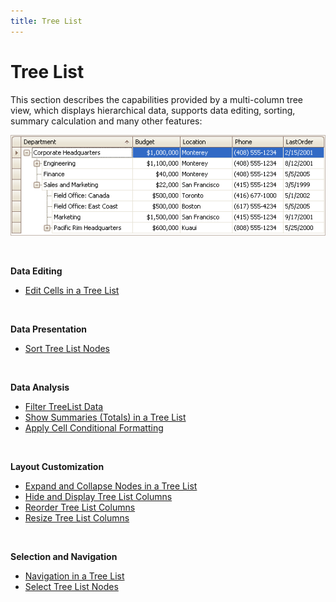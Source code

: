 ```yaml
---
title: Tree List
---
```

# Tree List
This section describes the capabilities provided by a multi-column tree view, which displays hierarchical data, supports data editing, sorting, summary calculation and many other features:

![EndUser_Win_TreeList](../images/Img9063.png)

&nbsp;

**Data Editing**
* [Edit Cells in a Tree List](../../interface-elements-for-desktop/articles/tree-list/edit-cells-in-a-tree-list.md)

&nbsp;

**Data Presentation**
* [Sort Tree List Nodes](../../interface-elements-for-desktop/articles/tree-list/data-presentation/sort-tree-list-nodes.md)

&nbsp;

**Data Analysis**
* [Filter TreeList Data](../../interface-elements-for-desktop/articles/tree-list/data-analysis/filter-treelist-data.md)
* [Show Summaries (Totals) in a Tree List](../../interface-elements-for-desktop/articles/tree-list/data-analysis/show-summaries-(totals)-in-a-tree-list.md)
* [Apply Cell Conditional Formatting](../../interface-elements-for-desktop/articles/tree-list/data-analysis/apply-cell-conditional-formatting.md)

&nbsp;

**Layout Customization**
* [Expand and Collapse Nodes in a Tree List](../../interface-elements-for-desktop/articles/tree-list/layout-customization/expand-and-collapse-nodes-in-a-tree-list.md)
* [Hide and Display Tree List Columns](../../interface-elements-for-desktop/articles/tree-list/layout-customization/hide-and-display-tree-list-columns.md)
* [Reorder Tree List Columns](../../interface-elements-for-desktop/articles/tree-list/layout-customization/reorder-tree-list-columns.md)
* [Resize Tree List Columns](../../interface-elements-for-desktop/articles/tree-list/layout-customization/resize-tree-list-columns.md)

&nbsp;

**Selection and Navigation**
* [Navigation in a Tree List](../../interface-elements-for-desktop/articles/tree-list/selection-and-navigation/navigation-in-a-tree-list.md)
* [Select Tree List Nodes](../../interface-elements-for-desktop/articles/tree-list/selection-and-navigation/select-tree-list-nodes.md)